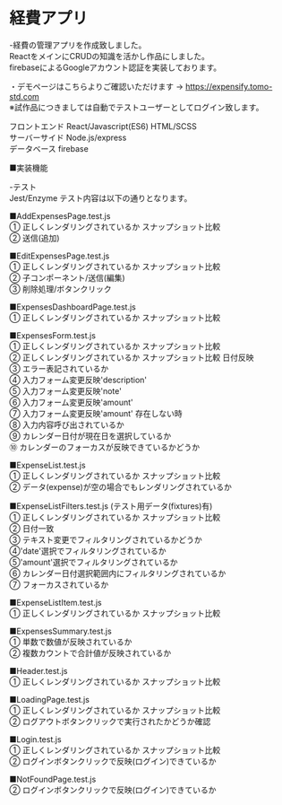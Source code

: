 # 経費アプリ

-経費の管理アプリを作成致しました。  
ReactをメインにCRUDの知識を活かし作品にしました。  
firebaseによるGoogleアカウント認証を実装しております。  
  
・デモページはこちらよりご確認いただけます → https://expensify.tomo-std.com  
※試作品につきましては自動でテストユーザーとしてログイン致します。  
  
フロントエンド React/Javascript(ES6) HTML/SCSS  
サーバーサイド Node.js/express  
データベース firebase  
  
■実装機能
    
-テスト  
Jest/Enzyme
テスト内容は以下の通りとなります。
  
■AddExpensesPage.test.js  
① 正しくレンダリングされているか スナップショット比較  
② 送信(追加)  
  
■EditExpensesPage.test.js  
① 正しくレンダリングされているか スナップショット比較  
② 子コンポーネント/送信(編集)  
③ 削除処理/ボタンクリック  
  
■ExpensesDashboardPage.test.js  
① 正しくレンダリングされているか スナップショット比較  
  
■ExpensesForm.test.js  
① 正しくレンダリングされているか スナップショット比較  
② 正しくレンダリングされているか スナップショット比較 日付反映  
③ エラー表記されているか  
④ 入力フォーム変更反映'description'  
⑤ 入力フォーム変更反映'note'  
⑥ 入力フォーム変更反映'amount'  
⑦ 入力フォーム変更反映'amount' 存在しない時  
⑧ 入力内容呼び出されているか  
⑨ カレンダー日付が現在日を選択しているか  
⑩ カレンダーのフォーカスが反映できているかどうか  
  
■ExpenseList.test.js  
① 正しくレンダリングされているか スナップショット比較  
② データ(expense)が空の場合でもレンダリングされているか  
  
■ExpenseListFilters.test.js (テスト用データ(fixtures)有)  
① 正しくレンダリングされているか スナップショット比較  
② 日付一致  
③ テキスト変更でフィルタリングされているかどうか  
④'date'選択でフィルタリングされているか  
⑤'amount'選択でフィルタリングされているか  
⑥ カレンダー日付選択範囲内にフィルタリングされているか  
⑦ フォーカスされているか  
  
■ExpenseListItem.test.js  
① 正しくレンダリングされているか スナップショット比較  
  
■ExpensesSummary.test.js  
① 単数で数値が反映されているか  
② 複数カウントで合計値が反映されているか  
  
■Header.test.js  
① 正しくレンダリングされているか スナップショット比較  
  
■LoadingPage.test.js  
① 正しくレンダリングされているか スナップショット比較  
② ログアウトボタンクリックで実行されたかどうか確認  
  
■Login.test.js  
① 正しくレンダリングされているか スナップショット比較  
② ログインボタンクリックで反映(ログイン)できているか  
  
■NotFoundPage.test.js  
② ログインボタンクリックで反映(ログイン)できているか  
  
